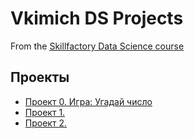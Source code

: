 # Vkimich DS Projects
From the [Skillfactory Data Science course](https://skillfactory.ru/data-scientist)

## Проекты

* [Проект 0. Игра: Угадай число](https://github.com/vkimich/sf_data_science/tree/main/project_0)
* [Проект 1.](__)
* [Проект 2.](__)